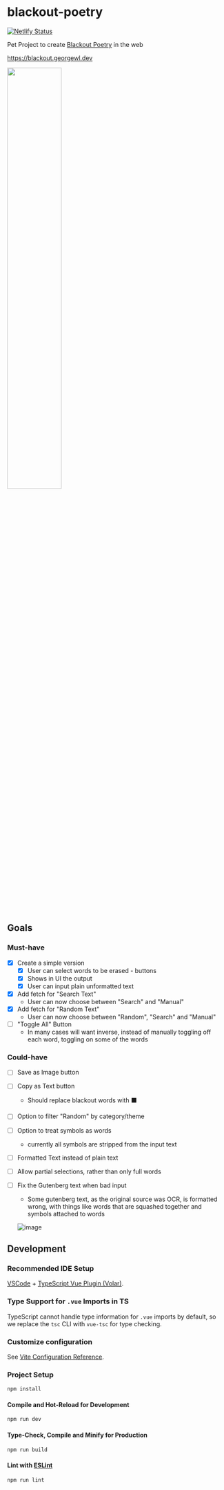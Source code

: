
# blackout-poetry

[![Netlify Status](https://api.netlify.com/api/v1/badges/9b2d8261-d292-4c82-be32-a1ef0bf0d461/deploy-status)](https://app.netlify.com/sites/leafy-platypus-8587f4/deploys)

Pet Project to create [Blackout Poetry](https://en.wikipedia.org/wiki/Erasure_(artform)) in the web

https://blackout.georgewl.dev

<img src="https://github.com/user-attachments/assets/34f69ab1-9d59-4a20-9bac-65087d6dff8e" width="50%"/>


## Goals
### Must-have
- [X] Create a simple version
  - [X] User can select words to be erased - buttons
  - [X] Shows in UI the output
  - [X] User can input plain unformatted text
- [X] Add fetch for "Search Text"
  - User can now choose between "Search" and "Manual" 
- [X] Add fetch for "Random Text"
  - User can now choose between "Random", "Search" and "Manual"
- [ ] "Toggle All" Button
  - In many cases will want inverse, instead of manually toggling off each word, toggling on some of the words 

### Could-have
- [ ] Save as Image button
- [ ] Copy as Text button
  - Should replace blackout words with ⬛
- [ ] Option to filter "Random" by category/theme
- [ ] Option to treat symbols as words
  - currently all symbols are stripped from the input text 
- [ ] Formatted Text instead of plain text
- [ ] Allow partial selections, rather than only full words
- [ ] Fix the Gutenberg text when bad input
  - Some gutenberg text, as the original source was OCR, is formatted wrong, with things like words that are squashed together and symbols attached to words
    
   ![image](https://github.com/user-attachments/assets/94b08d83-acfe-4309-9752-1a19cb2328d3)
 

## Development

### Recommended IDE Setup

[VSCode](https://code.visualstudio.com/) + [TypeScript Vue Plugin (Volar)](https://marketplace.visualstudio.com/items?itemName=Vue.vscode-typescript-vue-plugin).

### Type Support for `.vue` Imports in TS

TypeScript cannot handle type information for `.vue` imports by default, so we replace the `tsc` CLI with `vue-tsc` for type checking. 

### Customize configuration

See [Vite Configuration Reference](https://vitejs.dev/config/).

### Project Setup

```sh
npm install
```

#### Compile and Hot-Reload for Development

```sh
npm run dev
```

#### Type-Check, Compile and Minify for Production

```sh
npm run build
```

#### Lint with [ESLint](https://eslint.org/)

```sh
npm run lint
```
